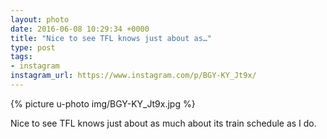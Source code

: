 ```yaml
---
layout: photo
date: 2016-06-08 10:29:34 +0000
title: "Nice to see TFL knows just about as…"
type: post
tags:
- instagram
instagram_url: https://www.instagram.com/p/BGY-KY_Jt9x/
---
```


{% picture u-photo img/BGY-KY_Jt9x.jpg %}

Nice to see TFL knows just about as much about its train schedule as I do.
